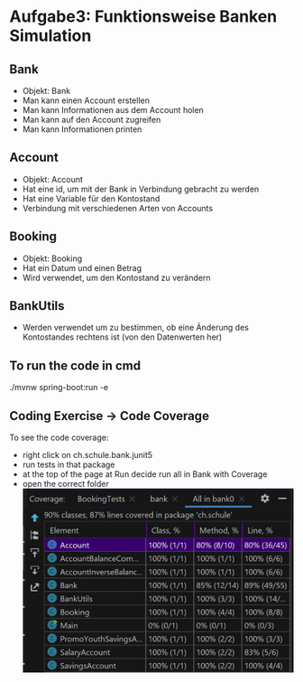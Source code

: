 # Aufgabe3: Funktionsweise Banken Simulation
## Bank
- Objekt: Bank
- Man kann einen Account erstellen
- Man kann Informationen aus dem Account holen
- Man kann auf den Account zugreifen 
- Man kann Informationen printen

## Account
- Objekt: Account
- Hat eine id, um mit der Bank in Verbindung gebracht zu werden
- Hat eine Variable für den Kontostand
- Verbindung mit verschiedenen Arten von Accounts

## Booking 
- Objekt: Booking
- Hat ein Datum und einen Betrag
- Wird verwendet, um den Kontostand zu verändern

## BankUtils
- Werden verwendet um zu bestimmen, ob eine Änderung des Kontostandes rechtens ist (von den Datenwerten her)

## To run the code in cmd
./mvnw spring-boot:run -e

## Coding Exercise -> Code Coverage
To see the code coverage:
- right click on ch.schule.bank.junit5
- run tests in that package 
- at the top of the page at Run decide run all in Bank with Coverage
- open the correct folder
![img.png](img.png)

